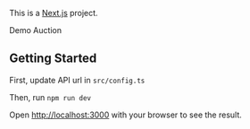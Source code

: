 This is a [Next.js](https://nextjs.org/) project.

Demo Auction

## Getting Started
First, update API url in `src/config.ts`

Then, run `npm run dev`

Open [http://localhost:3000](http://localhost:3000) with your browser to see the result.
